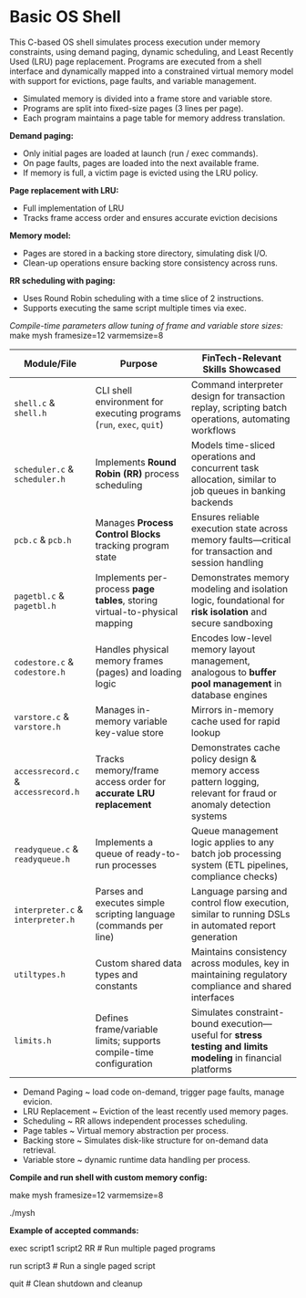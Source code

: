 # Basic OS Shell

This C-based OS shell simulates process execution under memory constraints, using demand paging, dynamic scheduling, and Least Recently Used (LRU) page replacement. 
Programs are executed from a shell interface and dynamically mapped into a constrained virtual memory model with support for evictions, page faults, and variable management.

- Simulated memory is divided into a frame store and variable store.
- Programs are split into fixed-size pages (3 lines per page).
- Each program maintains a page table for memory address translation.

**Demand paging:**
- Only initial pages are loaded at launch (run / exec commands).
- On page faults, pages are loaded into the next available frame.
- If memory is full, a victim page is evicted using the LRU policy.

**Page replacement with LRU:**
- Full implementation of LRU
- Tracks frame access order and ensures accurate eviction decisions

**Memory model:**
- Pages are stored in a backing store directory, simulating disk I/O.
- Clean-up operations ensure backing store consistency across runs.

**RR scheduling with paging:**
- Uses Round Robin scheduling with a time slice of 2 instructions.
- Supports executing the same script multiple times via exec.

_Compile-time parameters allow tuning of frame and variable store sizes:_
make mysh framesize=12 varmemsize=8

| **Module/File**                     | **Purpose**                                                                 | **FinTech-Relevant Skills Showcased**                                                                             |
| ----------------------------------- | --------------------------------------------------------------------------- | ----------------------------------------------------------------------------------------------------------------- |
| `shell.c` & `shell.h`               | CLI shell environment for executing programs (`run`, `exec`, `quit`)        | Command interpreter design for transaction replay, scripting batch operations, automating workflows               |
| `scheduler.c` & `scheduler.h`       | Implements **Round Robin (RR)** process scheduling                          | Models time-sliced operations and concurrent task allocation, similar to job queues in banking backends           |
| `pcb.c` & `pcb.h`                   | Manages **Process Control Blocks** tracking program state                   | Ensures reliable execution state across memory faults—critical for transaction and session handling               |
| `pagetbl.c` & `pagetbl.h`           | Implements per-process **page tables**, storing virtual-to-physical mapping | Demonstrates memory modeling and isolation logic, foundational for **risk isolation** and secure sandboxing       |
| `codestore.c` & `codestore.h`       | Handles physical memory frames (pages) and loading logic                    | Encodes low-level memory layout management, analogous to **buffer pool management** in database engines           |
| `varstore.c` & `varstore.h`         | Manages in-memory variable key-value store                                  | Mirrors in-memory cache used for rapid lookup                                           |
| `accessrecord.c` & `accessrecord.h` | Tracks memory/frame access order for **accurate LRU replacement**           | Demonstrates cache policy design & memory access pattern logging, relevant for fraud or anomaly detection systems |
| `readyqueue.c` & `readyqueue.h`     | Implements a queue of ready-to-run processes                                | Queue management logic applies to any batch job processing system (ETL pipelines, compliance checks)              |
| `interpreter.c` & `interpreter.h`   | Parses and executes simple scripting language (commands per line)           | Language parsing and control flow execution, similar to running DSLs in automated report generation               |
| `utiltypes.h`                       | Custom shared data types and constants                                      | Maintains consistency across modules, key in maintaining regulatory compliance and shared interfaces              |
| `limits.h`                          | Defines frame/variable limits; supports compile-time configuration          | Simulates constraint-bound execution—useful for **stress testing and limits modeling** in financial platforms     |

- Demand Paging ~ load code on-demand, trigger page faults, manage evicion.
- LRU Replacement ~ Eviction of the least recently used memory pages.
- Scheduling ~ RR allows independent processes scheduling.
- Page tables ~ Virtual memory abstraction per process.
- Backing store ~ Simulates disk-like structure for on-demand data retrieval.
- Variable store ~ dynamic runtime data handling per process.

**Compile and run shell with custom memory config:**

make mysh framesize=12 varmemsize=8

./mysh

**Example of accepted commands:**

exec script1 script2 RR     # Run multiple paged programs

run script3                 # Run a single paged script

quit                        # Clean shutdown and cleanup
